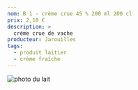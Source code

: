 ```yaml
---
nom: B 1 - crème crue 45 % 200 ml 200 cl 
prix: 2,10 €
description: >
  crème crue de vache
producteur: Jarouilles
tags: 
  - produit laitier
  - crème fraîche
---
```


![photo du lait](./media/creme.jpg)